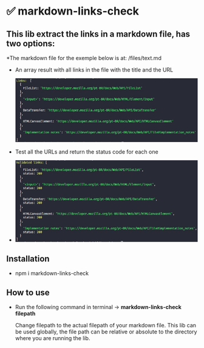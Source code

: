 # :white_check_mark: markdown-links-check

## This lib extract the links in a markdown file, has two options: 

  *The markdown file for the exemple below is at: /files/text.md
  
- An array result with all links in the file with the title and the URL 

  ![](/assets/imglinks.jpg)
  
  
  
- Test all the URLs and return the status code for each one
- 
  ![](/assets/imgstatus.jpg)

## Installation
- npm i markdown-links-check

## How to use
- Run the following command in terminal -> **markdown-links-check filepath**
  
  Change filepath to the actual filepath of your markdown file. This lib can be used globally, 
  the file path can be relative or absolute to the directory where you are running the lib.
